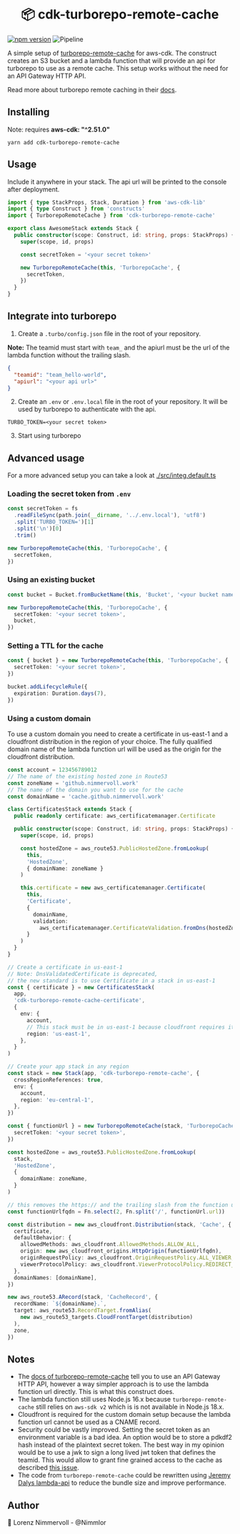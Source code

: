 <h1 align="center">📦 cdk-turborepo-remote-cache</h1>

[![npm version](https://badge.fury.io/js/cdk-turborepo-remote-cache.svg)](https://npmjs.com/package/cdk-turborepo-remote-cache)
![Pipeline](https://github.com/NimmLor/cdk-turborepo-remote-cache/actions/workflows/release.yml/badge.svg)

A simple setup of [turborepo-remote-cache](https://github.com/ducktors/turborepo-remote-cache) for aws-cdk.
The construct creates an S3 bucket and a lambda function that will provide an api for turborepo to use as a remote cache. This setup works without the need for an API Gateway HTTP API.

Read more about turborepo remote caching in their [docs](https://turbo.build/repo/docs/core-concepts/remote-caching).

## Installing

Note: requires **aws-cdk: "^2.51.0"**

```properties
yarn add cdk-turborepo-remote-cache
```

## Usage

Include it anywhere in your stack. The api url will be printed to the console after deployment.

```ts
import { type StackProps, Stack, Duration } from 'aws-cdk-lib'
import { type Construct } from 'constructs'
import { TurborepoRemoteCache } from 'cdk-turborepo-remote-cache'

export class AwesomeStack extends Stack {
  public constructor(scope: Construct, id: string, props: StackProps) {
    super(scope, id, props)

    const secretToken = '<your secret token>'

    new TurborepoRemoteCache(this, 'TurborepoCache', {
      secretToken,
    })
  }
}
```

## Integrate into turborepo

1. Create a `.turbo/config.json` file in the root of your repository.

**Note:** The teamid must start with `team_` and the apiurl must be the url of the lambda function without the trailing slash.

```json
{
  "teamid": "team_hello-world",
  "apiurl": "<your api url>"
}
```

2. Create an `.env` or `.env.local` file in the root of your repository. It will be used by turborepo to authenticate with the api.

```properties
TURBO_TOKEN=<your secret token>
```

3. Start using turborepo

## Advanced usage

For a more advanced setup you can take a look at [./src/integ.default.ts](./src/integ.default.ts)

### Loading the secret token from `.env`

```ts
const secretToken = fs
  .readFileSync(path.join(__dirname, '../.env.local'), 'utf8')
  .split('TURBO_TOKEN=')[1]
  .split('\n')[0]
  .trim()

new TurborepoRemoteCache(this, 'TurborepoCache', {
  secretToken,
})
```

### Using an existing bucket

```ts
const bucket = Bucket.fromBucketName(this, 'Bucket', '<your bucket name>')

new TurborepoRemoteCache(this, 'TurborepoCache', {
  secretToken: '<your secret token>',
  bucket,
})
```

### Setting a TTL for the cache

```ts
const { bucket } = new TurborepoRemoteCache(this, 'TurborepoCache', {
  secretToken: '<your secret token>',
})

bucket.addLifecycleRule({
  expiration: Duration.days(7),
})
```

### Using a custom domain

To use a custom domain you need to create a certificate in us-east-1 and a cloudfront distribution in the region of your choice. The fully qualified domain name of the lambda function url will be used as the origin for the cloudfront distribution.

```ts
const account = 123456789012
// The name of the existing hosted zone in Route53
const zoneName = 'github.nimmervoll.work'
// The name of the domain you want to use for the cache
const domainName = 'cache.github.nimmervoll.work'

class CertificatesStack extends Stack {
  public readonly certificate: aws_certificatemanager.Certificate

  public constructor(scope: Construct, id: string, props: StackProps) {
    super(scope, id, props)

    const hostedZone = aws_route53.PublicHostedZone.fromLookup(
      this,
      'HostedZone',
      { domainName: zoneName }
    )

    this.certificate = new aws_certificatemanager.Certificate(
      this,
      'Certificate',
      {
        domainName,
        validation:
          aws_certificatemanager.CertificateValidation.fromDns(hostedZone),
      }
    )
  }
}

// Create a certificate in us-east-1
// Note: DnsValidatedCertificate is deprecated,
// the new standard is to use Certificate in a stack in us-east-1
const { certificate } = new CertificatesStack(
  app,
  'cdk-turborepo-remote-cache-certificate',
  {
    env: {
      account,
      // This stack must be in us-east-1 because cloudfront requires it
      region: 'us-east-1',
    },
  }
)

// Create your app stack in any region
const stack = new Stack(app, 'cdk-turborepo-remote-cache', {
  crossRegionReferences: true,
  env: {
    account,
    region: 'eu-central-1',
  },
})

const { functionUrl } = new TurborepoRemoteCache(stack, 'TurborepoCache', {
  secretToken: '<your secret token>',
})

const hostedZone = aws_route53.PublicHostedZone.fromLookup(
  stack,
  'HostedZone',
  {
    domainName: zoneName,
  }
)

// this removes the https:// and the trailing slash from the function url
const functionUrlfqdn = Fn.select(2, Fn.split('/', functionUrl.url))

const distribution = new aws_cloudfront.Distribution(stack, 'Cache', {
  certificate,
  defaultBehavior: {
    allowedMethods: aws_cloudfront.AllowedMethods.ALLOW_ALL,
    origin: new aws_cloudfront_origins.HttpOrigin(functionUrlfqdn),
    originRequestPolicy: aws_cloudfront.OriginRequestPolicy.ALL_VIEWER,
    viewerProtocolPolicy: aws_cloudfront.ViewerProtocolPolicy.REDIRECT_TO_HTTPS,
  },
  domainNames: [domainName],
})

new aws_route53.ARecord(stack, 'CacheRecord', {
  recordName: `${domainName}.`,
  target: aws_route53.RecordTarget.fromAlias(
    new aws_route53_targets.CloudFrontTarget(distribution)
  ),
  zone,
})
```

## Notes

- The [docs of turborepo-remote-cache](cdk-turborepo-remote-cache) tell you to use an API Gateway HTTP API, however a way simpler approach is to use the lambda function url directly. This is what this construct does.
- The lambda function still uses Node.js 16.x because `turborepo-remote-cache` still relies on `aws-sdk v2` which is is not available in Node.js 18.x.
- Cloudfront is required for the custom domain setup because the lambda function url cannot be used as a CNAME record.
- Security could be vastly improved. Setting the secret token as an environment variable is a bad idea. An option would be to store a pdkdf2 hash instead of the plaintext secret token. The best way in my opinion would be to use a jwk to sign a long lived jwt token that defines the teamid. This would allow to grant fine grained access to the cache as described [this issue](https://github.com/ducktors/turborepo-remote-cache/issues/167).
- The code from `turborepo-remote-cache` could be rewritten using [Jeremy Dalys lambda-api](https://github.com/jeremydaly/lambda-api) to reduce the bundle size and improve performance.

## Author

👤 Lorenz Nimmervoll - @Nimmlor
